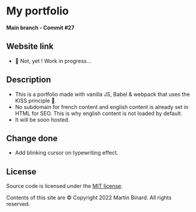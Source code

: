# My portfolio

**Main branch - Commit #27**

## Website link

- :construction: Not, yet ! Work in progress...

## Description

- This is a portfolio made with vanilla JS, Babel & webpack that uses the KISS principle :raised_hands:.
- No subdomain for french content and english content is already set in HTML for SEO. This is why english content is not loaded by default.
- It will be soon hosted.

## Change done

- Add blinking cursor on typewriting effect.

## License

Source code is licensed under the [MIT license](http://opensource.org/licenses/mit-license.php).

Contents of this site are © Copyright 2022 Martin Binard. All rights reserved.
